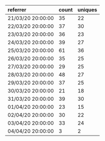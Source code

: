 | referrer          | count | uniques |
| :---------------- | :---- | :------ |
| 21/03/20 20:00:00 | 35    | 22      |
| 22/03/20 20:00:00 | 37    | 30      |
| 23/03/20 20:00:00 | 36    | 23      |
| 24/03/20 20:00:00 | 39    | 27      |
| 25/03/20 20:00:00 | 61    | 36      |
| 26/03/20 20:00:00 | 35    | 25      |
| 27/03/20 20:00:00 | 29    | 25      |
| 28/03/20 20:00:00 | 48    | 27      |
| 29/03/20 20:00:00 | 37    | 25      |
| 30/03/20 20:00:00 | 21    | 18      |
| 31/03/20 20:00:00 | 39    | 30      |
| 01/04/20 20:00:00 | 23    | 15      |
| 02/04/20 20:00:00 | 30    | 22      |
| 03/04/20 20:00:00 | 33    | 24      |
| 04/04/20 20:00:00 | 3     | 2       |